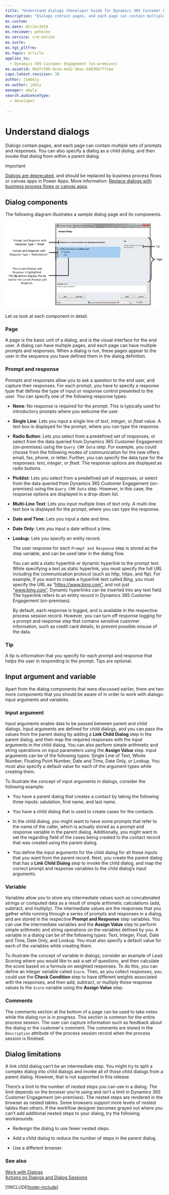 ```yaml
---
title: "Understand dialogs (Developer Guide for Dynamics 365 Customer Engagement (on-premises)) | MicrosoftDocs"
description: "Dialogs contain pages, and each page can contain multiple sets of prompts and responses. You can also specify a dialog as a child dialog, and then invoke that dialog from within a parent dialog"
ms.custom: 
ms.date: 05/24/2019
ms.reviewer: pehecke
ms.service: crm-online
ms.suite: 
ms.tgt_pltfrm: 
ms.topic: article
applies_to: 
  - Dynamics 365 Customer Engagement (on-premises)
ms.assetid: 0bdfc509-dcea-4ed2-bbac-b4836b777cbe
caps.latest.revision: 38
author: JimDaly
ms.author: jdaly
manager: amyla
search.audienceType: 
  - developer

---
```

# Understand dialogs

Dialogs contain pages, and each page can contain multiple sets of prompts and responses. You can also specify a dialog as a *child dialog*, and then invoke that dialog from within a parent dialog. 

> [!IMPORTANT]
> [Dialogs are deprecated](/dynamics365/get-started/whats-new/customer-engagement/important-changes-coming#dialogs-are-deprecated), and should be replaced by business process flows or canvas apps in Power Apps. More information: [Replace dialogs with business process flows or canvas apps](/flow/replace-dialogs).
  
<a name="DialogComponents"></a>   
## Dialog components  
 The following diagram illustrates a sample dialog page and its components.  
  
 ![Components of a dialog](media/sample-dialog.png "Components of a dialog")  
  
 Let us look at each component in detail.  
  
<a name="Pages"></a>   
### Page  
 A page is the basic unit of a dialog, and is the visual interface for the end user. A dialog can have multiple pages, and each page can have multiple prompts and responses. When a dialog is run, these pages appear to the user in the sequence you have defined them in the dialog definition.  
  
<a name="PromptsandResponses"></a>   
### Prompt and response  
 Prompts and responses allow you to ask a question to the end user, and capture their responses. For each prompt, you have to specify a response type that defines the type of input or response control presented to the user. You can specify one of the following response types:  
  
- **None**: No response is required for the prompt. This is typically used for introductory prompts where you welcome the user.  
  
- **Single Line**: Lets you input a single line of *text*, *integer*, or *float* value. A text box is displayed for the prompt, where you can type the response.  
  
- **Radio Button**: Lets you select from a predefined set of responses, or select from the data queried from Dynamics 365 Customer Engagement (on-premises) using the `Query CRM Data` step. For example, you could choose from the following modes of communication for the new offers: email, fax, phone, or letter. Further, you can specify the data type for the responses: *text*, *integer*, or *float*. The response options are displayed as radio buttons.  
  
- **Picklist**: Lets you select from a predefined set of responses, or select from the data queried from Dynamics 365 Customer Engagement (on-premises) using the `Query CRM Data` step. However, in this case, the response options are displayed in a drop-down list.  
  
- **Multi-Line Text**: Lets you input multiple lines of *text* only. A multi-line text box is displayed for the prompt, where you can type the response.  
  
- **Date and Time**: Lets you input a date and time.  
  
- **Date Only**: Lets you input a date without a time.  
  
- **Lookup**: Lets you specify an entity record.  
  
  The user response for each `Prompt and Response` step is stored as the step variable, and can be used later in the dialog flow.  
  
  You can add a static hyperlink or dynamic hyperlink to the prompt text. While specifying a text as static hyperlink, you must specify the full URL including the communication protocol (such as http, https, and ftp). For example, if you want to create a hyperlink text called *Bing*, you must specify the URL as “<https://www.bing.com”>, and not just “www.bing.com”. Dynamic hyperlinks can be inserted into any text field. The hyperlink refers to an entity record in Dynamics 365 Customer Engagement (on-premises).  
  
  By default, each response is logged, and is available in the respective process session record. However, you can turn off response logging for a prompt and response step that contains sensitive customer information, such as credit card details, to prevent possible misuse of the data.  
  
<a name="Tips"></a>   
### Tip  
 A tip is information that you specify for each prompt and response that helps the user in responding to the prompt. Tips are optional.  
  
<a name="InputArgumentnVariable"></a>   
## Input argument and variable  
 Apart from the dialog components that were discussed earlier, there are two more components that you should be aware of in order to work with dialogs: input arguments and variables.  
  
<a name="InputArguments"></a>   
### Input argument  
 Input arguments enable data to be passed between parent and child dialogs. Input arguments are defined for child dialogs, and you can pass the values from the parent dialog by adding a **Link Child Dialog** step in the parent dialog, and then map the required responses with the input arguments in the child dialog. You can also perform simple arithmetic and string operations on input parameters using the **Assign Value** step. Input arguments can be of the following types: Single Line of Text, Whole Number, Floating Point Number, Date and Time, Date Only, or Lookup. You must also specify a default value for each of the argument types while creating them.  
  
 To illustrate the concept of input arguments in dialogs, consider the following example:  
  
-   You have a parent dialog that creates a contact by taking the following three inputs: salutation, first name, and last name.  
  
-   You have a child dialog that is used to create cases for the contacts.  
  
-   In the child dialog, you might want to have some prompts that refer to the name of the caller, which is actually stored as a prompt and response variable in the parent dialog. Additionally, you might want to set the regarding field of the cases being created to the contact record that was created using the parent dialog.  
  
-   You define the input arguments for the child dialog for all these inputs that you want from the parent record. Next, you create the parent dialog that has a **Link Child Dialog** step to invoke the child dialog, and map the correct prompt and response variables to the child dialog’s input arguments.  
  
<a name="Variables"></a>   
### Variable  
 Variables allow you to store any intermediate values such as concatenated strings or computed data as a result of simple arithmetic calculations (add, subtract, and multiply). The intermediate values are the responses that you gather while running through a series of prompts and responses in a dialog, and are stored in the respective **Prompt and Response** step variables. You can use the intermediate variables and the **Assign Value** step to perform simple arithmetic and string operations on the variables defined by you. A variable in a dialog can be of the following types: Text, Integer, Float, Date and Time, Date Only, and Lookup. You must also specify a default value for each of the variables while creating them.  
  
 To illustrate the concept of variable in dialogs, consider an example of Lead Scoring where you would like to ask a set of questions, and then calculate the score based on a formula on weighted responses. To do this, you can define an integer variable called `Score`. Then, as you collect responses, you could use the **Check Condition** step to have different weights associated with the responses, and then add, subtract, or multiply those response values to the `Score` variable using the **Assign Value** step.  
  
### Comments  
 The comments section at the bottom of a page can be used to take notes while the dialog run is in progress. This section is common for the entire process session. The user can capture information such as feedback about the dialog or the customer's comment. The comments are stored in the `Description` attribute of the process session record when the process session is finished.  
  
<a name="limitations"></a>   
## Dialog limitations  
 A link child dialog can’t be an intermediate step. You might try to split a complex dialog into child dialogs and invoke all of those child dialogs from a parent dialog. However, that is not supported in this release.  
  
 There’s a limit to the number of nested steps you can use in a dialog. The limit depends on the browser you’re using and isn’t a limit in Dynamics 365 Customer Engagement (on-premises). The nested steps are rendered in the browser as nested tables. Some browsers support more levels of nested tables than others. If the workflow designer becomes grayed out where you can’t add additional nested steps to your dialog, try the following workarounds:  
  
-   Redesign the dialog to use fewer nested steps.  
  
-   Add a child dialog to reduce the number of steps in the parent dialog.  
  
-   Use a different browser.  
  
### See also  
 [Work with Dialogs](use-dialogs-guided-processes.md)   
 [Actions on Dialogs and Dialog Sessions](actions-dialogs.md)


[!INCLUDE[footer-include](../../../includes/footer-banner.md)]
